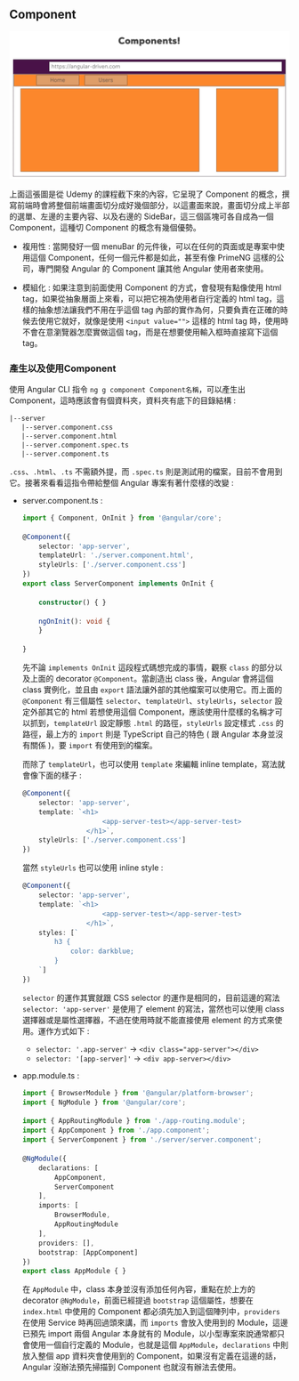 ## Component

![  ](images/4-1.png)

上面這張圖是從 Udemy 的課程截下來的內容，它呈現了 Component 的概念，撰寫前端時會將整個前端畫面切分成好幾個部分，以這畫面來說，畫面切分成上半部的選單、左邊的主要內容、以及右邊的 SideBar，這三個區塊可各自成為一個 Component，這種切 Component 的概念有幾個優勢。

* 複用性 :
當開發好一個 menuBar 的元件後，可以在任何的頁面或是專案中使用這個 Component，任何一個元件都是如此，甚至有像 PrimeNG 這樣的公司，專門開發 Angular 的 Component 讓其他 Angular 使用者來使用。

* 模組化 :
如果注意到前面使用 Component 的方式，會發現有點像使用 html tag，如果從抽象層面上來看，可以把它視為使用者自行定義的 html tag，這樣的抽象想法讓我們不用在乎這個 tag 內部的實作為何，只要負責在正確的時候去使用它就好，就像是使用 `<input value="">` 這樣的 html tag 時，使用時不會在意瀏覽器怎麼實做這個 tag，而是在想要使用輸入框時直接寫下這個 tag。

### 產生以及使用Component

使用 Angular CLI 指令 `ng g component Component名稱`，可以產生出 Component，這時應該會有個資料夾，資料夾有底下的目錄結構 :

``` 
|--server
   |--server.component.css
   |--server.component.html
   |--server.component.spec.ts
   |--server.component.ts
```

`.css`、`.html`、`.ts` 不需額外提，而 `.spec.ts` 則是測試用的檔案，目前不會用到它。接著來看看這指令帶給整個 Angular 專案有著什麼樣的改變 :

* server.component.ts :
    ``` TypeScript
    import { Component, OnInit } from '@angular/core';

    @Component({
        selector: 'app-server',
        templateUrl: './server.component.html',
        styleUrls: ['./server.component.css']
    })
    export class ServerComponent implements OnInit {

        constructor() { }

        ngOnInit(): void {
        }

    }
    ```
    先不論 `implements OnInit` 這段程式碼想完成的事情，觀察 `class` 的部分以及上面的 decorator `@Component`。當創造出 class 後，Angular 會將這個 class 實例化，並且由 `export` 語法讓外部的其他檔案可以使用它。而上面的 `@Component` 有三個屬性 `selector`、`templateUrl`、`styleUrls`，`selector` 設定外部其它的 html 若想使用這個 Component，應該使用什麼樣的名稱才可以抓到，`templateUrl` 設定靜態 `.html` 的路徑，`styleUrls` 設定樣式 `.css` 的路徑，最上方的 `import` 則是 TypeScript 自己的特色 ( 跟 Angular 本身並沒有關係 )，要 `import` 有使用到的檔案。

    而除了 `templateUrl`，也可以使用 `template` 來編輯 inline template，寫法就會像下面的樣子 :
    ``` TypeScript
    @Component({
        selector: 'app-server',
        template: `<h1>
                        <app-server-test></app-server-test>
                    </h1>`,
        styleUrls: ['./server.component.css']
    })
    ```

    當然 `styleUrls` 也可以使用 inline style :
    ``` TypeScript
    @Component({
        selector: 'app-server',
        template: `<h1>
                        <app-server-test></app-server-test>
                    </h1>`,
        styles: [`
            h3 {
                color: darkblue;
            }
        `]
    })
    ```

    `selector` 的運作其實就跟 CSS selector 的運作是相同的，目前這邊的寫法 `selector: 'app-server'` 是使用了 element 的寫法，當然也可以使用 class 選擇器或是屬性選擇器，不過在使用時就不能直接使用 element 的方式來使用。運作方式如下 :
    - `selector: '.app-server'` -> `<div class="app-server"></div>`
    - `selector: '[app-server]'` -> `<div app-server></div>`

* app.module.ts :
    ``` TypeScript
    import { BrowserModule } from '@angular/platform-browser';
    import { NgModule } from '@angular/core';

    import { AppRoutingModule } from './app-routing.module';
    import { AppComponent } from './app.component';
    import { ServerComponent } from './server/server.component';

    @NgModule({
        declarations: [
            AppComponent,
            ServerComponent
        ],
        imports: [
            BrowserModule,
            AppRoutingModule
        ],
        providers: [],
        bootstrap: [AppComponent]
    })
    export class AppModule { }
    ```

    在 `AppModule` 中，class 本身並沒有添加任何內容，重點在於上方的 decorator `@NgModule`，前面已經提過 `bootstrap` 這個屬性，想要在 `index.html` 中使用的 Component 都必須先加入到這個陣列中，`providers` 在使用 Service 時再回過頭來講，而 `imports` 會放入使用到的 Module，這邊已預先 import 兩個 Angular 本身就有的 Module，以小型專案來說通常都只會使用一個自行定義的 Module，也就是這個 `AppModule`，`declarations` 中則放入整個 app 資料夾會使用到的 Component，如果沒有定義在這邊的話，Angular 沒辦法預先掃描到 Component 也就沒有辦法去使用。


